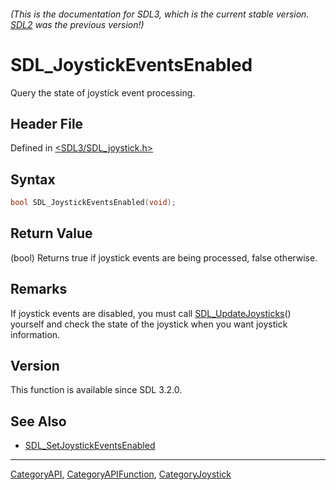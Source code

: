 ###### (This is the documentation for SDL3, which is the current stable version. [SDL2](https://wiki.libsdl.org/SDL2/) was the previous version!)
# SDL_JoystickEventsEnabled

Query the state of joystick event processing.

## Header File

Defined in [<SDL3/SDL_joystick.h>](https://github.com/libsdl-org/SDL/blob/main/include/SDL3/SDL_joystick.h)

## Syntax

```c
bool SDL_JoystickEventsEnabled(void);
```

## Return Value

(bool) Returns true if joystick events are being processed, false
otherwise.

## Remarks

If joystick events are disabled, you must call
[SDL_UpdateJoysticks](SDL_UpdateJoysticks)() yourself and check the state
of the joystick when you want joystick information.

## Version

This function is available since SDL 3.2.0.

## See Also

- [SDL_SetJoystickEventsEnabled](SDL_SetJoystickEventsEnabled)

----
[CategoryAPI](CategoryAPI), [CategoryAPIFunction](CategoryAPIFunction), [CategoryJoystick](CategoryJoystick)

